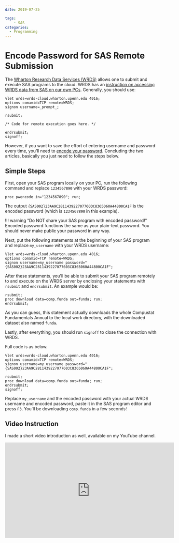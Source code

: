 ```yaml
---
date: 2019-07-25

tags:
    - SAS
categories:
  - Programming
---
```


# Encode Password for SAS Remote Submission

The [Wharton Research Data Services (WRDS)](https://wrds-www.wharton.upenn.edu/)
allows one to submit and execute SAS programs to the cloud. WRDS has an
[instruction on accessing WRDS data from SAS on our own
PCs](https://wrds-www.wharton.upenn.edu/pages/support/programming-wrds/programming-sas/sas-from-your-computer/).
Generally, you should use:

```sas
%let wrds=wrds-cloud.wharton.upenn.edu 4016;
options comamid=TCP remote=WRDS;
signon username=_prompt_;

rsubmit;

/* Code for remote execution goes here. */

endrsubmit;
signoff;
```

However, if you want to save the effort of entering username and password every
time, you'll need to [encode your
password](https://wrds-www.wharton.upenn.edu/pages/support/programming-wrds/programming-sas/encoding-your-wrds-password/).
Concluding the two articles, basically you just need to follow the steps below.

<!-- more -->

## Simple Steps

First, open your SAS program locally on your PC, run the following command
and replace `1234567890` with your WRDS password:

```sas
proc pwencode in="1234567890"; run;
```

The output `{SAS002}23AA9C2811439227077603C8365060A44800CA1F` is the encoded
password (which is `1234567890` in this example).

!!! warning "Do NOT share your SAS program with encoded password!"
    Encoded password functions the same as your plain-text password. You should
    never make public your password in any way.


Next, put the following statements at the beginning of your SAS program and
replace `my_username` with your WRDS username:

```sas
%let wrds=wrds-cloud.wharton.upenn.edu 4016;
options comamid=TCP remote=WRDS;
signon username=my_username password="{SAS002}23AA9C2811439227077603C8365060A44800CA1F";
```

After these statements, you'll be able to submit your SAS program remotely to
and execute on the WRDS server by enclosing your statements with `rsubmit` and
`endrsubmit`. An example would be:

```sas
rsubmit;
proc download data=comp.funda out=funda; run;
endrsubmit;
```

As you can guess, this statement actually downloads the whole Compustat
Fundamentals Annual to the local work directory, with the downloaded dataset
also named `funda`.

Lastly, after everything, you should run `signoff` to close the connection with
WRDS.

Full code is as below.

```sas
%let wrds=wrds-cloud.wharton.upenn.edu 4016;
options comamid=TCP remote=WRDS;
signon username=my_username password="{SAS002}23AA9C2811439227077603C8365060A44800CA1F";

rsubmit;
proc download data=comp.funda out=funda; run;
endrsubmit;
signoff;
```

Replace `my_username` and the encoded password with your actual WRDS username
and encoded password, paste it in the SAS program editor and press `F3`. You'll
be downloading `comp.funda` in a few seconds!

## Video Instruction

I made a short video introduction as well, available on my YouTube channel.

<iframe width="560" height="315" src="https://www.youtube.com/embed/XB3kd1LNJbI"
frameborder="0" allow="accelerometer; autoplay; encrypted-media; gyroscope;
picture-in-picture" allowfullscreen></iframe>

